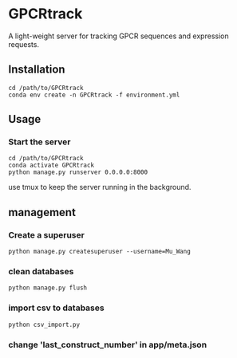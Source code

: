 GPCRtrack
=========
A light-weight server for tracking GPCR sequences and expression requests.

## Installation
```
cd /path/to/GPCRtrack
conda env create -n GPCRtrack -f environment.yml
```

## Usage
### Start the server
```
cd /path/to/GPCRtrack
conda activate GPCRtrack
python manage.py runserver 0.0.0.0:8000
```
use tmux to keep the server running in the background.

## management
### Create a superuser
```python manage.py createsuperuser --username=Mu_Wang ```
### clean databases
```python manage.py flush ```
### import csv to databases
```python csv_import.py ```
### change 'last_construct_number' in app/meta.json


